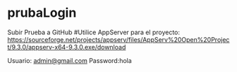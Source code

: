 # prubaLogin
Subir Prueba a GitHub
#Utilice AppServer para el proyecto:
https://sourceforge.net/projects/appserv/files/AppServ%20Open%20Project/9.3.0/appserv-x64-9.3.0.exe/download

Usuario:
admin@gmail.com
Password:hola


